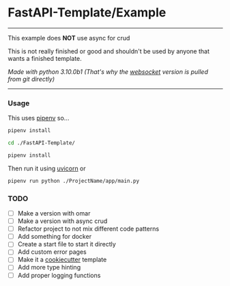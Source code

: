 # FastAPI-Template/Example

- - - -
This example does __NOT__ use async for crud

This is not really finished or good and shouldn't be used by anyone that wants a finished template.

_Made with python 3.10.0b1_
_(That's why the [websocket](https://github.com/aaugustin/websockets/issues/935) version is pulled from git directly)_
- - - -

### Usage

This uses [pipenv](https://pipenv.pypa.io) so...

```bash
pipenv install
```

```bash
cd ./FastAPI-Template/
```

```bash
pipenv install
```

Then run it using [uvicorn](https://www.uvicorn.org/) or

```bash
pipenv run python ./ProjectName/app/main.py
```

### TODO

- [ ] Make a version with omar
- [ ] Make a version with async crud
- [ ] Refactor project to not mix different code patterns
- [ ] Add something for docker
- [ ] Create a start file to start it directly
- [ ] Add custom error pages
- [ ] Make it a [cookiecutter](https://cookiecutter.readthedocs.io) template
- [ ] Add more type hinting
- [ ] Add proper logging functions 